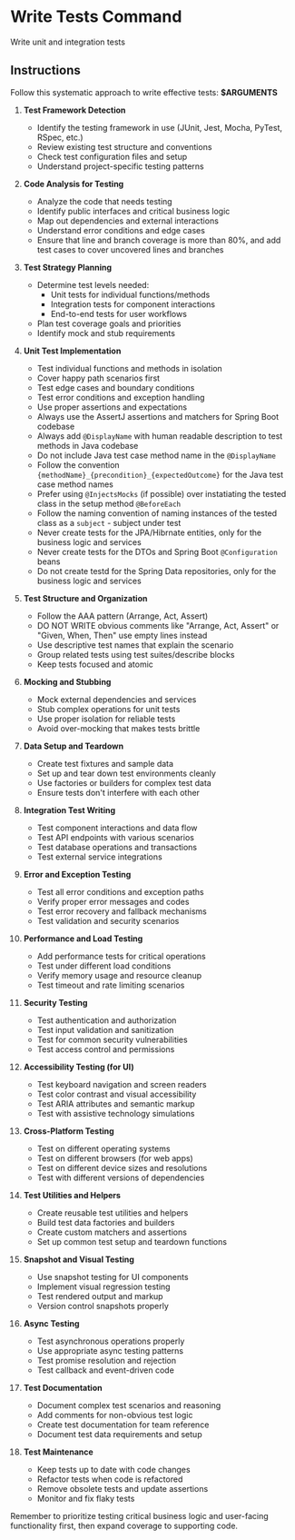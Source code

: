# Write Tests Command

Write unit and integration tests

## Instructions

Follow this systematic approach to write effective tests: **$ARGUMENTS**

1. **Test Framework Detection**
   - Identify the testing framework in use (JUnit, Jest, Mocha, PyTest, RSpec, etc.)
   - Review existing test structure and conventions
   - Check test configuration files and setup
   - Understand project-specific testing patterns

2. **Code Analysis for Testing**
   - Analyze the code that needs testing
   - Identify public interfaces and critical business logic
   - Map out dependencies and external interactions
   - Understand error conditions and edge cases
   - Ensure that line and branch coverage is more than 80%, and add test cases to cover uncovered lines and branches

3. **Test Strategy Planning**
   - Determine test levels needed:
     - Unit tests for individual functions/methods
     - Integration tests for component interactions
     - End-to-end tests for user workflows
   - Plan test coverage goals and priorities
   - Identify mock and stub requirements

4. **Unit Test Implementation**
   - Test individual functions and methods in isolation
   - Cover happy path scenarios first
   - Test edge cases and boundary conditions
   - Test error conditions and exception handling
   - Use proper assertions and expectations
   - Always use the AssertJ assertions and matchers for Spring Boot codebase
   - Always add `@DisplayName` with human readable description to test methods in Java codebase
   - Do not include Java test case method name in the `@DisplayName`
   - Follow the convention `{methodName}_{precondition}_{expectedOutcome}` for the Java test case method names
   - Prefer using `@InjectsMocks` (if possible) over instatiating the tested class in the setup method `@BeforeEach`
   - Follow the naming convention of naming instances of the tested class as a `subject` - subject under test
   - Never create tests for the JPA/Hibrnate entities, only for the business logic and services
   - Never create tests for the DTOs and Spring Boot `@Configuration` beans
   - Do not create testd for the Spring Data repositories, only for the business logic and services

5. **Test Structure and Organization**
   - Follow the AAA pattern (Arrange, Act, Assert)
   - DO NOT WRITE obvious comments like "Arrange, Act, Assert" or "Given, When, Then" use empty lines instead
   - Use descriptive test names that explain the scenario
   - Group related tests using test suites/describe blocks
   - Keep tests focused and atomic

6. **Mocking and Stubbing**
   - Mock external dependencies and services
   - Stub complex operations for unit tests
   - Use proper isolation for reliable tests
   - Avoid over-mocking that makes tests brittle

7. **Data Setup and Teardown**
   - Create test fixtures and sample data
   - Set up and tear down test environments cleanly
   - Use factories or builders for complex test data
   - Ensure tests don't interfere with each other

8. **Integration Test Writing**
   - Test component interactions and data flow
   - Test API endpoints with various scenarios
   - Test database operations and transactions
   - Test external service integrations

9. **Error and Exception Testing**
   - Test all error conditions and exception paths
   - Verify proper error messages and codes
   - Test error recovery and fallback mechanisms
   - Test validation and security scenarios

10. **Performance and Load Testing**
    - Add performance tests for critical operations
    - Test under different load conditions
    - Verify memory usage and resource cleanup
    - Test timeout and rate limiting scenarios

11. **Security Testing**
    - Test authentication and authorization
    - Test input validation and sanitization
    - Test for common security vulnerabilities
    - Test access control and permissions

12. **Accessibility Testing (for UI)**
    - Test keyboard navigation and screen readers
    - Test color contrast and visual accessibility
    - Test ARIA attributes and semantic markup
    - Test with assistive technology simulations

13. **Cross-Platform Testing**
    - Test on different operating systems
    - Test on different browsers (for web apps)
    - Test on different device sizes and resolutions
    - Test with different versions of dependencies

14. **Test Utilities and Helpers**
    - Create reusable test utilities and helpers
    - Build test data factories and builders
    - Create custom matchers and assertions
    - Set up common test setup and teardown functions

15. **Snapshot and Visual Testing**
    - Use snapshot testing for UI components
    - Implement visual regression testing
    - Test rendered output and markup
    - Version control snapshots properly

16. **Async Testing**
    - Test asynchronous operations properly
    - Use appropriate async testing patterns
    - Test promise resolution and rejection
    - Test callback and event-driven code

17. **Test Documentation**
    - Document complex test scenarios and reasoning
    - Add comments for non-obvious test logic
    - Create test documentation for team reference
    - Document test data requirements and setup

18. **Test Maintenance**
    - Keep tests up to date with code changes
    - Refactor tests when code is refactored
    - Remove obsolete tests and update assertions
    - Monitor and fix flaky tests

Remember to prioritize testing critical business logic and user-facing functionality first, then expand coverage to supporting code.
